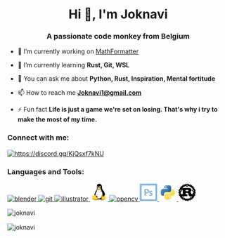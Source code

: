 <h1 align="center">Hi 👋, I'm Joknavi</h1>
<h3 align="center">A passionate code monkey from Belgium</h3>

- 🔭 I’m currently working on [MathFormatter](https://github.com/JokNavi/MathFormatter)

- 🌱 I’m currently learning **Rust, Git, WSL**

- 💬 You can ask me about **Python, Rust, Inspiration, Mental fortitude**

- 📫 How to reach me **Joknavi1@gmail.com**

- ⚡ Fun fact **Life is just a game we're set on losing. That's why i try to make the most of my time.**

<h3 align="left">Connect with me:</h3>
<p align="left">
<a href="https://discord.gg/https://discord.gg/KjQsxf7kNU" target="blank"><img align="center" src="https://raw.githubusercontent.com/rahuldkjain/github-profile-readme-generator/master/src/images/icons/Social/discord.svg" alt="https://discord.gg/KjQsxf7kNU" height="30" width="40" /></a>
</p>

<h3 align="left">Languages and Tools:</h3>
<p align="left"> <a href="https://www.blender.org/" target="_blank" rel="noreferrer"> <img src="https://download.blender.org/branding/community/blender_community_badge_white.svg" alt="blender" width="40" height="40"/> </a> <a href="https://git-scm.com/" target="_blank" rel="noreferrer"> <img src="https://www.vectorlogo.zone/logos/git-scm/git-scm-icon.svg" alt="git" width="40" height="40"/> </a> <a href="https://www.adobe.com/in/products/illustrator.html" target="_blank" rel="noreferrer"> <img src="https://www.vectorlogo.zone/logos/adobe_illustrator/adobe_illustrator-icon.svg" alt="illustrator" width="40" height="40"/> </a> <a href="https://www.linux.org/" target="_blank" rel="noreferrer"> <img src="https://raw.githubusercontent.com/devicons/devicon/master/icons/linux/linux-original.svg" alt="linux" width="40" height="40"/> </a> <a href="https://opencv.org/" target="_blank" rel="noreferrer"> <img src="https://www.vectorlogo.zone/logos/opencv/opencv-icon.svg" alt="opencv" width="40" height="40"/> </a> <a href="https://www.photoshop.com/en" target="_blank" rel="noreferrer"> <img src="https://raw.githubusercontent.com/devicons/devicon/master/icons/photoshop/photoshop-line.svg" alt="photoshop" width="40" height="40"/> </a> <a href="https://www.python.org" target="_blank" rel="noreferrer"> <img src="https://raw.githubusercontent.com/devicons/devicon/master/icons/python/python-original.svg" alt="python" width="40" height="40"/> </a> <a href="https://www.rust-lang.org" target="_blank" rel="noreferrer"> <img src="https://raw.githubusercontent.com/devicons/devicon/master/icons/rust/rust-plain.svg" alt="rust" width="40" height="40"/> </a> </p>

<p><img align="center" src="https://github-readme-stats.vercel.app/api/top-langs?username=joknavi&show_icons=true&theme=dark&locale=en&layout=compact" alt="joknavi" /></p>

<p><img align="center" src="https://github-readme-streak-stats.herokuapp.com/?user=joknavi&" alt="joknavi" /></p>
